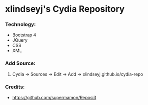 # xlindseyj's Cydia Repository
### Technology:
- Bootstrap 4
- JQuery
- CSS
- XML

### Add Source:
1. Cydia -> Sources -> Edit -> Add -> xlindseyj.github.io/cydia-repo

### Credits:
- https://github.com/supermamon/Reposi3
